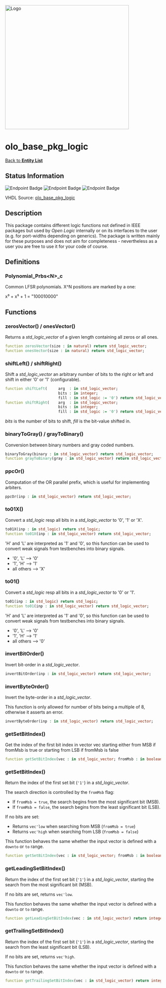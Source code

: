<img src="../Logo.png" alt="Logo" width="400">

# olo_base_pkg_logic

[Back to **Entity List**](../EntityList.md)

## Status Information

![Endpoint Badge](https://img.shields.io/endpoint?url=https://storage.googleapis.com/open-logic-badges/coverage/olo_base_pkg_logic.json?cacheSeconds=0)
![Endpoint Badge](https://img.shields.io/endpoint?url=https://storage.googleapis.com/open-logic-badges/branches/olo_base_pkg_logic.json?cacheSeconds=0)
![Endpoint Badge](https://img.shields.io/endpoint?url=https://storage.googleapis.com/open-logic-badges/issues/olo_base_pkg_logic.json?cacheSeconds=0)

VHDL Source: [olo_base_pkg_logic](../../src/base/vhdl/olo_base_pkg_logic.vhd)

## Description

This package contains different logic functions not defined in IEEE packages but used by _Open Logic_ internally or on
its interfaces to the user (e.g. for port-widths depending on generics). The package is written mainly for these
purposes and does not aim for completeness - nevertheless as a user you are free to use it for your code of course.

## Definitions

### Polynomial_Prbs\<N\>_c

Common LFSR polynomials. X^N positions are marked by a one:

x⁹ + x⁵ + 1 = "100010000"

## Functions

### zerosVector() / onesVector()

Returns a _std_logic_vector_ of a given length containing all zeros or all ones.

```vhdl
function zerosVector(size : in natural) return std_logic_vector;
function onesVector(size : in natural) return std_logic_vector;
```

### shiftLeft() / shiftRight()

Shift a _std_logic_vector_ an arbitrary number of bits to the right or left and shift in either '0' or '1'
(configurable).

```vhdl
function shiftLeft(     arg  : in std_logic_vector;
                        bits : in integer;
                        fill : in std_logic := '0') return std_logic_vector;
function shiftRight(    arg  : in std_logic_vector;
                        bits : in integer;
                        fill : in std_logic := '0') return std_logic_vector;
```

_bits_ is the number of bits to shift, _fill_ is the bit-value shifted in.

### binaryToGray() / grayToBinary()

Conversion between binary numbers and gray coded numbers.

```vhdl
binaryToGray(binary : in std_logic_vector) return std_logic_vector;
function grayToBinary(gray : in std_logic_vector) return std_logic_vector;
```

### ppcOr()

Computation of the OR parallel prefix, which is useful for implementing arbiters.

```vhdl
ppcOr(inp : in std_logic_vector) return std_logic_vector;
```

### to01X()

Convert a _std_logic_ resp all bits in a _std_logic_vector_ to '0', '1' or 'X'.

```vhdl
to01X(inp : in std_logic) return std_logic;
function to01X(inp : in std_logic_vector) return std_logic_vector;
```

'H' and 'L' are interpreted as '1' and '0', so this function can be used to convert weak signals from testbenches into
binary signals.

- '0', 'L' --> '0'
- '1', 'H' --> '1'
- all others --> 'X'

### to01()

Convert a _std_logic_ resp all bits in a _std_logic_vector_ to '0' or '1'.

```vhdl
to01(inp : in std_logic) return std_logic;
function to01(inp : in std_logic_vector) return std_logic_vector;
```

'H' and 'L' are interpreted as '1' and '0', so this function can be used to convert weak signals from testbenches into
binary signals.

- '0', 'L' --> '0'
- '1', 'H' --> '1'
- all others --> '0'

### invertBitOrder()

Invert bit-order in a _std_logic_vector_.

```vhdl
invertBitOrder(inp : in std_logic_vector) return std_logic_vector;
```

### invertByteOrder()

Invert the byte-order in a _std_logic_vector_.

This function is only allowed for number of bits being a multiple of 8, otherwise it asserts an error.

```vhdl
invertByteOrder(inp : in std_logic_vector) return std_logic_vector;
```

### getSetBitIndex()

Get the index of the first bit index in vector vec starting either from MSB if fromMsb is true or starting from LSB if fromMsb is false

```vhdl
function getSetBitIndex(vec : in std_logic_vector; fromMsb : in boolean) return integer;
```

### getSetBitIndex()

Return the index of the first set bit (`'1'`) in a *std\_logic\_vector*.

The search direction is controlled by the `fromMsb` flag:

- If `fromMsb = true`, the search begins from the most significant bit (MSB).
- If `fromMsb = false`, the search begins from the least significant bit (LSB).

If no bits are set:

- Returns `vec'low` when searching from MSB (`fromMsb = true`)
- Returns `vec'high` when searching from LSB (`fromMsb = false`)

This function behaves the same whether the input vector is defined with a `downto` or `to` range.

```vhdl
function getSetBitIndex(vec : in std_logic_vector; fromMsb : in boolean) return integer;
```

### getLeadingSetBitIndex()

Return the index of the first set bit (`'1'`) in a *std\_logic\_vector*, starting the search from the most significant bit (MSB).

If no bits are set, returns `vec'low`.

This function behaves the same whether the input vector is defined with a `downto` or `to` range.

```vhdl
function getLeadingSetBitIndex(vec : in std_logic_vector) return integer;
```

### getTrailingSetBitIndex()

Return the index of the first set bit (`'1'`) in a *std\_logic\_vector*, starting the search from the least significant bit (LSB).

If no bits are set, returns `vec'high`.

This function behaves the same whether the input vector is defined with a `downto` or `to` range.

```vhdl
function getTrailingSetBitIndex(vec : in std_logic_vector) return integer;
```
